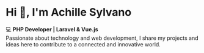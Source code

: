 # Hi 👋, I'm Achille Sylvano
💻 **PHP Developer | Laravel & Vue.js**  
Passionate about technology and web development, I share my projects and ideas here to contribute to a connected and innovative world.
